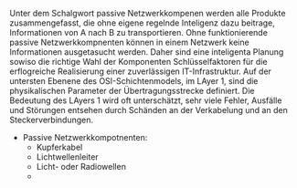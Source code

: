 Unter dem Schalgwort passive Netzwerkkompenen werden alle Produkte zusammengefasst, die ohne eigene regelnde Inteligenz dazu beitrage, Informationen von A nach B zu transportieren. Ohne funktionierende passive Netzwerkkompnenten können in einem Netzwerk keine Informationen ausgetasucht werden. Daher sind eine inteligenta Planung sowiso die richtige Wahl der Komponenten Schlüsselfaktoren für die erflogreiche Realisierung einer zuverlässigen IT-Infrastruktur. Auf der untersten Ebenene des OSI-Schichtenmodels, im LAyer 1, sind die physikalischen Parameter der Übertragungsstrecke definiert. Die Bedeutung des LAyers 1 wird oft unterschätzt, sehr viele Fehler, Ausfälle und Störungen entsehen durch Schänden an der Verkabelung und an den Steckerverbindungen.

- Passive Netzwerkkompotnenten: 
	- Kupferkabel
	- Lichtwellenleiter 
	- Licht- oder Radiowellen
	- 